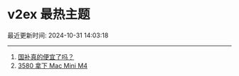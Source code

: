 # v2ex 最热主题

最近更新时间: 2024-10-31 14:03:18

--- 
1. [国补真的便宜了吗？](https://www.v2ex.com/t/1085159) 
2. [3580 拿下 Mac Mini M4](https://www.v2ex.com/t/1085195) 
